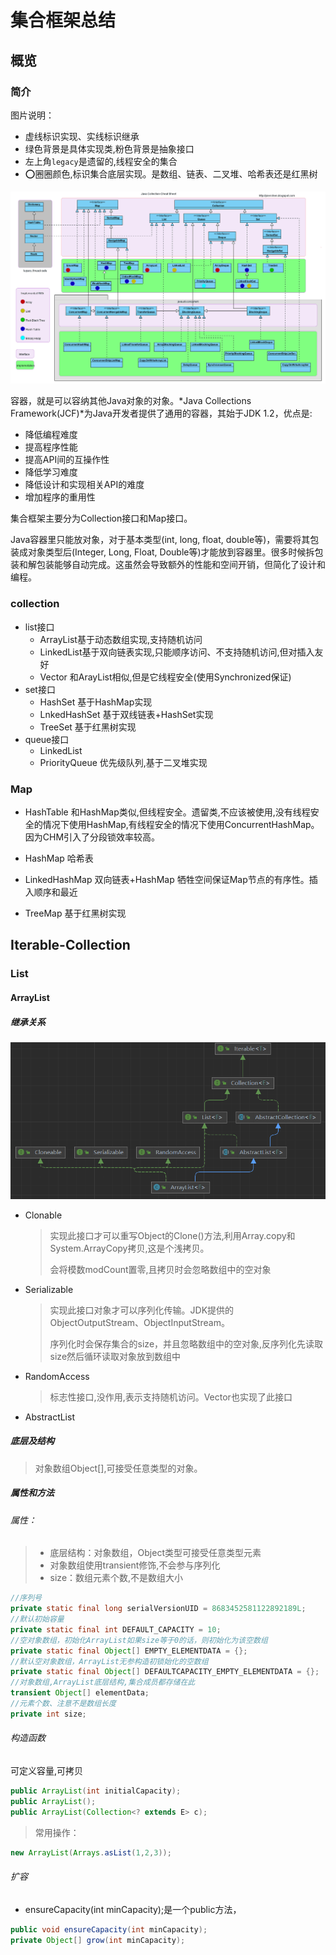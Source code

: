 # 集合框架总结

## 概览

### 简介

图片说明：

- 虚线标识实现、实线标识继承
- 绿色背景是具体实现类,粉色背景是抽象接口
- 左上角`legacy`是遗留的,线程安全的集合
- ⭕圈圈颜色,标识集合底层实现。是数组、链表、二叉堆、哈希表还是红黑树

![img](集合框架总结.assets/java_collections_overview.png)



容器，就是可以容纳其他Java对象的对象。*Java Collections Framework(JCF)*为Java开发者提供了通用的容器，其始于JDK 1.2，优点是:

- 降低编程难度
- 提高程序性能
- 提高API间的互操作性
- 降低学习难度
- 降低设计和实现相关API的难度
- 增加程序的重用性

集合框架主要分为Collection接口和Map接口。

Java容器里只能放对象，对于基本类型(int, long, float, double等)，需要将其包装成对象类型后(Integer, Long, Float, Double等)才能放到容器里。很多时候拆包装和解包装能够自动完成。这虽然会导致额外的性能和空间开销，但简化了设计和编程。



### collection

- list接口
  - ArrayList基于动态数组实现,支持随机访问
  - LinkedList基于双向链表实现,只能顺序访问、不支持随机访问,但对插入友好
  - Vector  和ArayList相似,但是它线程安全(使用Synchronized保证)
- set接口
  - HashSet    基于HashMap实现
  - LnkedHashSet   基于双线链表+HashSet实现
  - TreeSet     基于红黑树实现
- queue接口
  - LinkedList   
  - PriorityQueue  优先级队列,基于二叉堆实现

### Map

- HashTable  和HashMap类似,但线程安全。遗留类,不应该被使用,没有线程安全的情况下使用HashMap,有线程安全的情况下使用ConcurrentHashMap。因为CHM引入了分段锁效率较高。

- HashMap  哈希表

- LinkedHashMap  双向链表+HashMap  牺牲空间保证Map节点的有序性。插入顺序和最近

- TreeMap 基于红黑树实现

  

## Iterable-Collection

### List

#### ArrayList

##### 继承关系

![image-20230310155855769](集合框架总结.assets/image-20230310155855769.png)

- Clonable

  > 实现此接口才可以重写Object的Clone()方法,利用Array.copy和System.ArrayCopy拷贝,这是个浅拷贝。
  >
  > 会将模数modCount置零,且拷贝时会忽略数组中的空对象

- Serializable

  > 实现此接口对象才可以序列化传输。JDK提供的ObjectOutputStream、ObjectInputStream。
  >
  > 序列化时会保存集合的size，并且忽略数组中的空对象,反序列化先读取size然后循环读取对象放到数组中

- RandomAccess

  > 标志性接口,没作用,表示支持随机访问。Vector也实现了此接口

- AbstractList

##### 底层及结构

> 对象数组Object[],可接受任意类型的对象。

##### 属性和方法

###### 属性：

> - 底层结构：对象数组，Object类型可接受任意类型元素
> - 对象数组使用transient修饰,不会参与序列化
> - size：数组元素个数,不是数组大小

```java
//序列号
private static final long serialVersionUID = 8683452581122892189L;
//默认初始容量
private static final int DEFAULT_CAPACITY = 10;
//空对象数组，初始化ArrayList如果size等于0的话，则初始化为该空数组
private static final Object[] EMPTY_ELEMENTDATA = {};
//默认空对象数组，ArrayList无参构造初锁始化的空数组
private static final Object[] DEFAULTCAPACITY_EMPTY_ELEMENTDATA = {};
//对象数组,ArrayList底层结构,集合成员都存储在此
transient Object[] elementData; 
//元素个数、注意不是数组长度
private int size;
```

###### 构造函数

可定义容量,可拷贝

```java
public ArrayList(int initialCapacity);
public ArrayList();
public ArrayList(Collection<? extends E> c);
```

> 常用操作：

```java
new ArrayList(Arrays.asList(1,2,3));
```

###### 扩容

- ensureCapacity(int minCapacity);是一个public方法，

```java
public void ensureCapacity(int minCapacity);
private Object[] grow(int minCapacity);
```









































